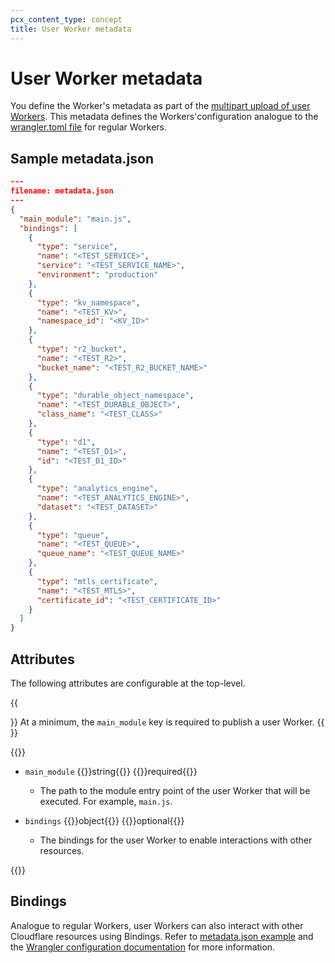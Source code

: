 ```yaml
---
pcx_content_type: concept
title: User Worker metadata
---
```


# User Worker metadata

You define the Worker's metadata as part of the [multipart upload of user Workers](/cloudflare-for-platforms/workers-for-platforms/get-started/configuration/#4-upload-user-workers-to-a-namespace). This metadata defines the Workers'configuration analogue to the [wrangler.toml file](/workers/wrangler/configuration/) for regular Workers.

## Sample metadata.json

```json
---
filename: metadata.json
---
{
  "main_module": "main.js",
  "bindings": [
    {
      "type": "service",
      "name": "<TEST_SERVICE>",
      "service": "<TEST_SERVICE_NAME>",
      "environment": "production"
    },
    {
      "type": "kv_namespace",
      "name": "<TEST_KV>",
      "namespace_id": "<KV_ID>"
    },
    {
      "type": "r2_bucket",
      "name": "<TEST_R2>",
      "bucket_name": "<TEST_R2_BUCKET_NAME>"
    },
    {
      "type": "durable_object_namespace",
      "name": "<TEST_DURABLE_OBJECT>",
      "class_name": "<TEST_CLASS>"
    },
    {
      "type": "d1",
      "name": "<TEST_D1>",
      "id": "<TEST_D1_ID>"
    },
    {
      "type": "analytics_engine",
      "name": "<TEST_ANALYTICS_ENGINE>",
      "dataset": "<TEST_DATASET>"
    },
    {
      "type": "queue",
      "name": "<TEST_QUEUE>",
      "queue_name": "<TEST_QUEUE_NAME>"
    },
    {
      "type": "mtls_certificate",
      "name": "<TEST_MTLS>",
      "certificate_id": "<TEST_CERTIFICATE_ID>"
    }
  ]
}
```

## Attributes

The following attributes are configurable at the top-level.

{{<Aside type="note">}}
At a minimum, the `main_module` key is required to publish a user Worker.
{{</Aside>}}

{{<definitions>}}

- `main_module` {{<type>}}string{{</type>}} {{<prop-meta>}}required{{</prop-meta>}}

  - The path to the module entry point of the user Worker that will be executed. For example, `main.js`.


- `bindings` {{<type>}}object{{</type>}} {{<prop-meta>}}optional{{</prop-meta>}}

  - The bindings for the user Worker to enable interactions with other resources.


{{</definitions>}}

## Bindings

Analogue to regular Workers, user Workers can also interact with other Cloudflare resources using Bindings. Refer to [metadata.json example](#sample-metadata.json) and the [Wrangler configuration documentation](/workers/wrangler/configuration/#bindings) for more information.



```





